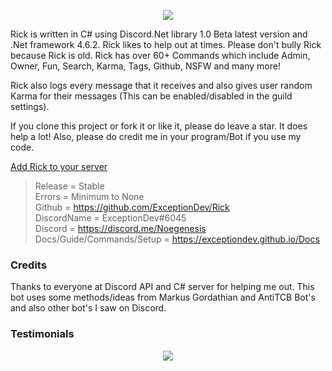 <p align="center"><img src="https://s25.postimg.org/kfiu232fz/Rick.png"/></p>

Rick is written in C# using Discord.Net library 1.0 Beta latest version and .Net framework 4.6.2. Rick likes to help out at times. Please don't bully Rick because Rick is old. Rick has over 60+ Commands which include Admin, Owner, Fun, Search, Karma, Tags, Github, NSFW and many more!

Rick also logs every message that it receives and also gives user random Karma for their messages (This can be enabled/disabled in the guild settings).

If you clone this project or fork it or like it, please do leave a star. It does help a lot! Also, please do credit me in your program/Bot if you use my code.

[Add Rick to your server](https://discordapp.com/oauth2/authorize?client_id=261561347966238721&scope=bot&permissions=2146946175)

>Release = Stable
<br>Errors = Minimum to None</br>
Github = https://github.com/ExceptionDev/Rick
<br>DiscordName = ExceptionDev#6045</br>
Discord = https://discord.me/Noegenesis
<br>Docs/Guide/Commands/Setup = https://exceptiondev.github.io/Docs</br>

### Credits

Thanks to everyone at Discord API and C# server for helping me out.
This bot uses some methods/ideas from Markus Gordathian and AntiTCB Bot's and also other bot's I saw on Discord.


### Testimonials
<p align="center"><img src="http://vvcap.com/img/2Nrq8h0UJ8o.png"/></p>
